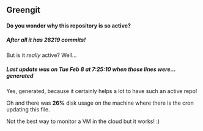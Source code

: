 ## Greengit

#### Do you wonder why this repository is so active?

##### After all it has 26219 commits!

But is it *really* active? Well...

##### Last update was on Tue Feb 8 at 7:25:10 when those lines were... generated

Yes, generated, because it certainly helps a lot to have such an active repo!

Oh and there was **26%** disk usage on the machine
where there is the cron updating this file.

Not the best way to monitor a VM in the cloud but it works! :)
